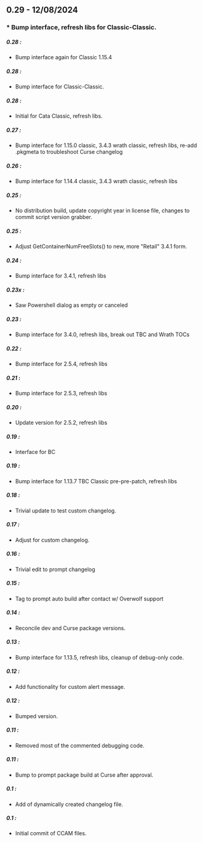## 0.29 - 12/08/2024
###  *  Bump interface, refresh libs for Classic-Classic.


##### 0.28 :
  *  Bump interface again for Classic 1.15.4

##### 0.28 :
  *  Bump interface for Classic-Classic.

##### 0.28 :
  *  Initial for Cata Classic, refresh libs.

##### 0.27 :
  *  Bump interface for 1.15.0 classic, 3.4.3 wrath classic, refresh libs, re-add .pkgmeta to troubleshoot Curse changelog

##### 0.26 :
  *  Bump interface for 1.14.4 classic, 3.4.3 wrath classic, refresh libs

##### 0.25 :
  *  No distribution build, update copyright year in license file, changes to commit script version grabber.

##### 0.25 :
  *  Adjust GetContainerNumFreeSlots() to new, more "Retail" 3.4.1 form.

##### 0.24 :
  *  Bump interface for 3.4.1, refresh libs

##### 0.23x :
  *  Saw Powershell dialog as empty or canceled

##### 0.23 :
  *  Bump interface for 3.4.0, refresh libs, break out TBC and Wrath TOCs

##### 0.22 :
  *  Bump interface for 2.5.4, refresh libs

##### 0.21 :
  *  Bump interface for 2.5.3, refresh libs

##### 0.20 :
  *  Update version for 2.5.2, refresh libs

##### 0.19 :
  *  Interface for BC

##### 0.19 :
  *  Bump interface for 1.13.7 TBC Classic pre-pre-patch, refresh libs

##### 0.18 :
  *  Trivial update to test custom changelog.

##### 0.17 :
  *  Adjust for custom changelog.

##### 0.16 :
  *  Trivial edit to prompt changelog

##### 0.15 :
  *  Tag to prompt auto build after contact w/ Overwolf support

##### 0.14 :
  *  Reconcile dev and Curse package versions.

##### 0.13 :
  *  Bump interface for 1.13.5, refresh libs, cleanup of debug-only code.

##### 0.12 :
  *  Add functionality for custom alert message.

##### 0.12 :
  *  Bumped version.

##### 0.11 :
  *  Removed most of the commented debugging code.

##### 0.11 :
  *  Bump to prompt package build at Curse after approval.

##### 0.1 :
  *  Add of dynamically created changelog file.

##### 0.1 :
  *  Initial commit of CCAM files.

























































